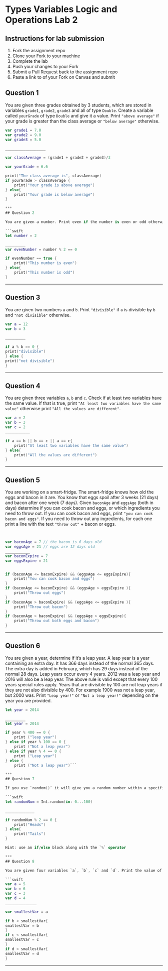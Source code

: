 # Types Variables Logic and Operations Lab 2

## Instructions for lab submission

1. Fork the assignment repo
1. Clone your Fork to your machine
1. Complete the lab
1. Push your changes to your Fork
1. Submit a Pull Request back to the assignment repo
1. Paste a link to of your Fork on Canvas and submit

## Question 1

You are given three grades obtained by 3 students, which are stored in variables `grade1`, `grade2`, `grade3` and all of type `Double`.
Create a variable called `yourGrade` of type `Double` and give it a value.
Print `"above average"` if your grade is greater than the class average or `"below average"` otherwise.

```swift
var grade1 = 7.0
var grade2 = 9.0
var grade3 = 5.0

__________________

var classAverage = (grade1 + grade2 + grade3)/3

var yourGrade = 6.6

print("The class average is", classAverage)
if yourGrade > classAverage {
    print("Your grade is above average")
} else{
    print("Your grade is below average")
}

***
## Question 2

You are given a number. Print even if the number is even or odd otherwise.

```swift
let number = 2

_________
var evenNumber = number % 2 == 0

if evenNumber == true {
    print("This number is even")
} else{
    print("This number is odd")
}

```

***
## Question 3

You are given two numbers `a` and `b`. Print `"divisible"` if `a` is divisible by `b` and `"not divisible"` otherwise.

```swift
var a = 12
var b = 3

_________

if a % b == 0 {
print("divisible")
} else {
print("not divisible")
}
```

***
## Question 4

You are given three variables `a`, `b` and `c`. Check if at least two variables have the same value. If that is true, print `"At least two variables have the same value"` otherwise print `"All the values are different"`.

```swift
var a = 2
var b = 3
var c = 2
___________

if a == b || b == c || a == c{
    print("At least two variables have the same value")
} else{
    print("All the values are different")
}

```

***
## Question 5

You are working on a smart-fridge. The smart-fridge knows how old the eggs and bacon in it are. You know that eggs spoil after 3 weeks (21 days) and bacon after one week (7 days). Given `baconAge` and `eggsAge` (both in days) determine if you can cook bacon and eggs, or which ingredients you need to throw out. If you can cook bacon and eggs, print `"you can cook bacon and eggs"`. If you need to throw out any ingredients, for each one print a line with the text `"throw out"` + bacon or eggs.

```swift


var baconAge = 7 // the bacon is 6 days old
var eggsAge = 21 // eggs are 12 days old
___________
var baconExpire = 7
var eggsExpire = 21


if (baconAge <= baconExpire) && (eggsAge <= eggsExpire){
    print("You can cook bacon and eggs")
}
if (baconAge <= baconExpire) && (eggsAge > eggsExpire ){
    print("Throw out eggs")
}
if (baconAge > baconExpire) && (eggsAge <= eggsExpire ){
    print("Throw out bacon")
}
if (baconAge > baconExpire) && (eggsAge > eggsExpire){
    print("Throw out both eggs and bacon")
}

```

***
## Question 6

You are given a year, determine if it’s a leap year. A leap year is a year containing an extra day. It has 366 days instead of the normal 365 days. The extra day is added in February, which has 29 days instead of the normal 28 days. Leap years occur every 4 years. 2012 was a leap year and 2016 will also be a leap year.
The above rule is valid except that every 100 years special rules apply. Years that are divisible by 100 are not leap years if they are not also divisible by 400. For example 1900 was not a leap year, but 2000 was. Print `"Leap year!"` or `"Not a leap year!"` depending on the year you are provided.

```swift
let year = 2014

_________
let year = 2014

if year % 400 == 0 {
    print ("leap year")
} else if year % 100 == 0 {
    print ("Not a leap year")
} else if year % 4 == 0 {
    print ("Leap year")
} else {
    print ("Not a leap year")```

***
## Question 7

If you use `random()` it will give you a random number within a specified range. Generate a random number and use it to simulate a coin toss. Print `"heads"` or `"tails"`.

```swift
let randomNum = Int.random(in: 0...100)

_____________

if randomNum % 2 == 0 {
    print("Heads")
} else{
    print("Tails")
}

Hint: use an if/else block along with the `%` operator

***
## Question 8

You are given four variables `a`, `b`, `c` and `d`. Print the value of the smallest one.

```swift
var a = 5
var b = 6
var c = 3
var d = 4
______________

var smallestVar = a

if b < smallestVar{
smallestVar = b
}
if c < smallestVar{
smallestVar = c
}
if d < smallestVar{
smallestVar = d
}

```

***

